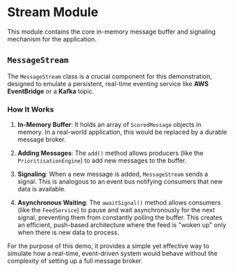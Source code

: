 # Stream Module

This module contains the core in-memory message buffer and signaling mechanism for the application.

## `MessageStream`

The `MessageStream` class is a crucial component for this demonstration, designed to emulate a persistent, real-time eventing service like **AWS EventBridge** or a **Kafka** topic.

### How It Works

1.  **In-Memory Buffer**: It holds an array of `ScoredMessage` objects in memory. In a real-world application, this would be replaced by a durable message broker.

2.  **Adding Messages**: The `add()` method allows producers (like the `PrioritisationEngine`) to add new messages to the buffer.

3.  **Signaling**: When a new message is added, `MessageStream` sends a signal. This is analogous to an event bus notifying consumers that new data is available.

4.  **Asynchronous Waiting**: The `awaitSignal()` method allows consumers (like the `FeedService`) to pause and wait asynchronously for the next signal, preventing them from constantly polling the buffer. This creates an efficient, push-based architecture where the feed is "woken up" only when there is new data to process.

For the purpose of this demo, it provides a simple yet effective way to simulate how a real-time, event-driven system would behave without the complexity of setting up a full message broker.
